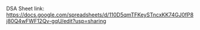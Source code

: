 DSA Sheet link: https://docs.google.com/spreadsheets/d/110D5qmTFKeySTncxKK74GJ0fP8j80Q4wFWF12Qv-gqU/edit?usp=sharing
